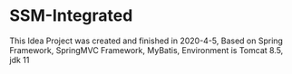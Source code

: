 # SSM-Integrated
This Idea Project was created and finished in 2020-4-5, Based on Spring Framework, SpringMVC Framework, MyBatis, Environment is Tomcat 8.5, jdk 11
